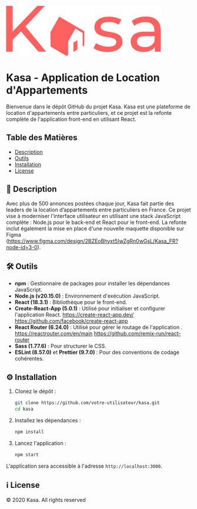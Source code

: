 ![Kasa Logo](./src/assets/logo.svg)

# Kasa - Application de Location d'Appartements

Bienvenue dans le dépôt GitHub du projet Kasa. Kasa est une plateforme de location d'appartements entre particuliers, et ce projet est la refonte complète de l'application front-end en utilisant React.

## Table des Matières
- [Description](#description)
- [Outils](#technologies)
- [Installation](#installation)
- [License](#license)

## 📄 Description

Avec plus de 500 annonces postées chaque jour, Kasa fait partie des leaders de la location d’appartements entre particuliers en France. Ce projet vise à moderniser l'interface utilisateur en utilisant une stack JavaScript complète : Node.js pour le back-end et React pour le front-end. La refonte inclut également la mise en place d'une nouvelle maquette disponible sur Figma (https://www.figma.com/design/2BZEoBhyxt5IwZgRn0wGsL/Kasa_FR?node-id=3-0).

## 🛠 Outils

- **npm** : Gestionnaire de packages pour installer les dépendances JavaScript.
- **Node.js (v20.15.0)** : Environnement d'exécution JavaScript.
- **React (18.3.1)** : Bibliothèque pour le front-end.
- **Create-React-App (5.0.1)** : Utilisé pour initialiser et configurer l'application React.
    https://create-react-app.dev/
    https://github.com/facebook/create-react-app
- **React Router (6.24.0)** : Utilisé pour gérer le routage de l'application .
    https://reactrouter.com/en/main
    https://github.com/remix-run/react-router
- **Sass (1.77.6)** : Pour structurer le CSS.
- **ESLint (8.57.0)** et **Prettier (9.7.0)** : Pour des conventions de codage cohérentes.

## ⚙️ Installation

1. Clonez le dépôt :
    ```bash
    git clone https://github.com/votre-utilisateur/kasa.git
    cd kasa
    ```

2. Installez les dépendances :
    ```bash
    npm install
    ```

3. Lancez l'application :
    ```bash
    npm start
    ```

L'application sera accessible à l'adresse `http://localhost:3000`.

## ℹ️ License

© 2020 Kasa. All rights reserved